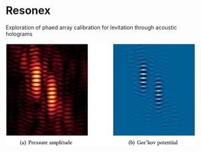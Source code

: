 # Resonex
Exploration of phaed array calibration for levitation through acoustic holograms

![DIAGRAM Image](pressure_amplitude.jpg)
